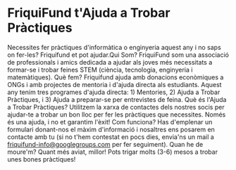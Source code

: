 # FriquiFund t'Ajuda a Trobar Pràctiques
Necessites fer pràctiques d'informàtica o enginyeria aquest any i no saps on fer-les? Friquifund et pot ajudar.Qui Som? FriquiFund som una associació de professionals i amics dedicada a ajudar als joves més necessitats a formar-se i trobar feines STEM (ciència, tecnologia, enginyeria i matemàtiques).
Què fem? Friquifund ajuda amb donacions econòmiques a ONGs i amb projectes de mentoria i d'ajuda directa als estudiants. Aquest any tenim tres programes d'ajuda directa: 1) Mentories, 2) Ajuda a Trobar Pràctiques, i 3) Ajuda a preparar-se per entrevistes de feina.
Què és l'Ajuda a Trobar Pràctiques? Utilitzem la xarxa de contactes dels nostres socis per ajudar-te a trobar un bon lloc per fer les pràctiques que necessites. Només és una ajuda, i no et garantim l'èxit!
Com funciona? Has d'emplenar un formulari donant-nos el màxim d'informació i nosaltres ens posarem en contacte amb tu (si no t'hem contestat en pocs dies, envia'ns un mail a friquifund-info@googlegroups.com per fer seguiment).
Quan he de moure'm? Quant més aviat, millor! Pots trigar molts (3-6) mesos a trobar unes bones pràctiques!